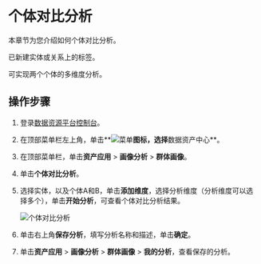 # 个体对比分析

本章节为您介绍如何个体对比分析。

已新建实体或关系上的标签。

可实现两个个体的多维度分析。

## 操作步骤

1.  登录[数据资源平台控制台](https://dataq.console.aliyun.com)。

2.  在顶部菜单栏左上角，单击**![菜单](https://static-aliyun-doc.oss-accelerate.aliyuncs.com/assets/img/zh-CN/6504337061/p188771.png)**图标，选择**数据资产中心**。

3.  在顶部菜单栏，单击**资产应用** \> **画像分析** \> **群体画像**。

4.  单击**个体对比分析**。

5.  选择实体，以及个体A和B，单击**添加维度**，选择分析维度（分析维度可以选择多个），单击**开始分析**，可查看个体对比分析结果。

    ![个体对比分析](https://static-aliyun-doc.oss-accelerate.aliyuncs.com/assets/img/zh-CN/1223950161/p223895.png)

6.  单击右上角**保存分析**，填写分析名称和描述，单击**确定**。

7.  单击**资产应用** \> **画像分析** \> **群体画像** \> **我的分析**，查看保存的分析。


